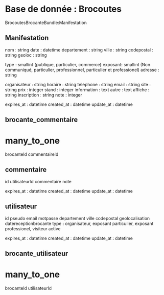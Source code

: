 Base de donnée : Brocoutes
==========================

BrocoutesBrocanteBundle:Manifestation

Manifestation
-------------

nom : string
date : datetime
departement : string
ville : string
codepostal : string
geoloc : string

type :  smallint (publique, particulier, commerce)
exposant: smallint (Non communiqué, particulier, professionnel, particulier et professionel)
adresse : string

organisateur : string
horaire : string
telephone : string
email : string 
site : string
prix : integer
stand : integer
information : text
autre : text
affiche : string
inscription : string
note : integer

expires_at : datetime
created_at : datetime
update_at : datetime


brocante_commentaire
--------------------
# many_to_one
brocanteId
commentaireId

commentaire
-----------

id
utilisateurId
commentaire
note

expires_at : datetime
created_at : datetime
update_at : datetime


utilisateur
-----------

id
pseudo
email
motpasse
departement
ville
codepostal
geolocalisation
datereceptionbrocante
type : organisateur, exposant particulier, exposant professionel, visiteur
active

expires_at : datetime
created_at : datetime
update_at : datetime

brocante_utilisateur
--------------------
# many_to_one

brocanteId
utilisateurId
